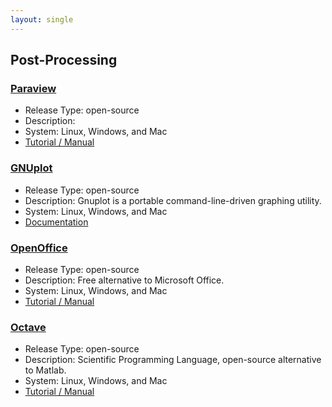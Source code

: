 ```yaml
---
layout: single
---
```


## Post-Processing


### [Paraview](https://www.paraview.org/)
* Release Type: open-source
* Description: 
* System: Linux, Windows, and Mac
* [Tutorial / Manual](https://www.paraview.org/documentation/)


### [GNUplot](http://www.gnuplot.info/)
* Release Type: open-source
* Description: Gnuplot is a portable command-line-driven graphing utility.
* System: Linux, Windows, and Mac
* [Documentation](http://www.gnuplot.info/documentation.html)


### [OpenOffice](https://www.openoffice.org)
* Release Type: open-source
* Description: Free alternative to Microsoft Office.
* System: Linux, Windows, and Mac
* [Tutorial / Manual](https://www.openoffice.org/support/index.html#rtfm)


### [Octave](https://www.gnu.org/software/octave/)
* Release Type: open-source
* Description: Scientific Programming Language, open-source alternative to Matlab.
* System: Linux, Windows, and Mac
* [Tutorial / Manual](https://octave.org/doc/interpreter/)



